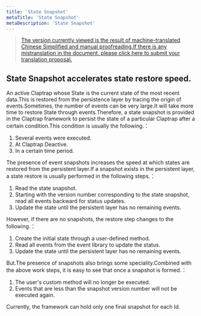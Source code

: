 ```yaml
---
title: 'State Snapshot'
metaTitle: 'State Snapshot'
metaDescription: 'State Snapshot'
---
```


> [The version currently viewed is the result of machine-translated Chinese Simplified and manual proofreading.If there is any mistranslation in the document, please click here to submit your translation proposal.](https://crwd.in/newbeclaptrap)

## State Snapshot accelerates state restore speed.

An active Claptrap whose State is the current state of the most recent data.This is restored from the persistence layer by tracing the origin of events.Sometimes, the number of events can be very large.It will take more time to restore State through events.Therefore, a state snapshot is provided in the Claptrap framework to persist the state of a particular Claptrap after a certain condition.This condition is usually the following.：

1. Several events were executed.
2. At Claptrap Deactive.
3. In a certain time period.

The presence of event snapshots increases the speed at which states are restored from the persistent layer.If a snapshot exists in the persistent layer, a state restore is usually performed in the following steps.：

1. Read the state snapshot.
2. Starting with the version number corresponding to the state snapshot, read all events backward for status updates.
3. Update the state until the persistent layer has no remaining events.

However, if there are no snapshots, the restore step changes to the following.：

1. Create the initial state through a user-defined method.
2. Read all events from the event library to update the status.
3. Update the state until the persistent layer has no remaining events.

But.The presence of snapshots also brings some speciality.Combined with the above work steps, it is easy to see that once a snapshot is formed.：

1. The user's custom method will no longer be executed.
2. Events that are less than the snapshot version number will not be executed again.

Currently, the framework can hold only one final snapshot for each Id.
